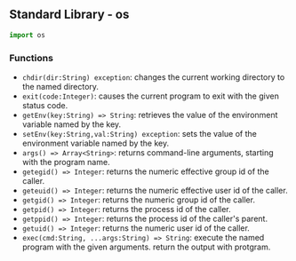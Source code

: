 ## Standard Library - os

```python
import os
```

### Functions

+ `chdir(dir:String) exception`: changes the current working directory to the named directory.
+ `exit(code:Integer)`: causes the current program to exit with the given status code.
+ `getEnv(key:String) => String`: retrieves the value of the environment variable named by the key.
+ `setEnv(key:String,val:String) exception`: sets the value of the environment variable named by the key.
+ `args() => Array<String>`: returns command-line arguments, starting with the program name.
+ `getegid() => Integer`: returns the numeric effective group id of the caller.
+ `geteuid() => Integer`:  returns the numeric effective user id of the caller.
+ `getgid() => Integer`: returns the numeric group id of the caller.
+ `getpid() => Integer`: returns the process id of the caller.
+ `getppid() => Integer`: returns the process id of the caller's parent.
+ `getuid() => Integer`: returns the numeric user id of the caller.
+ `exec(cmd:String, ...args:String) => String`: execute the named program with the given arguments. return the output with protgram.

